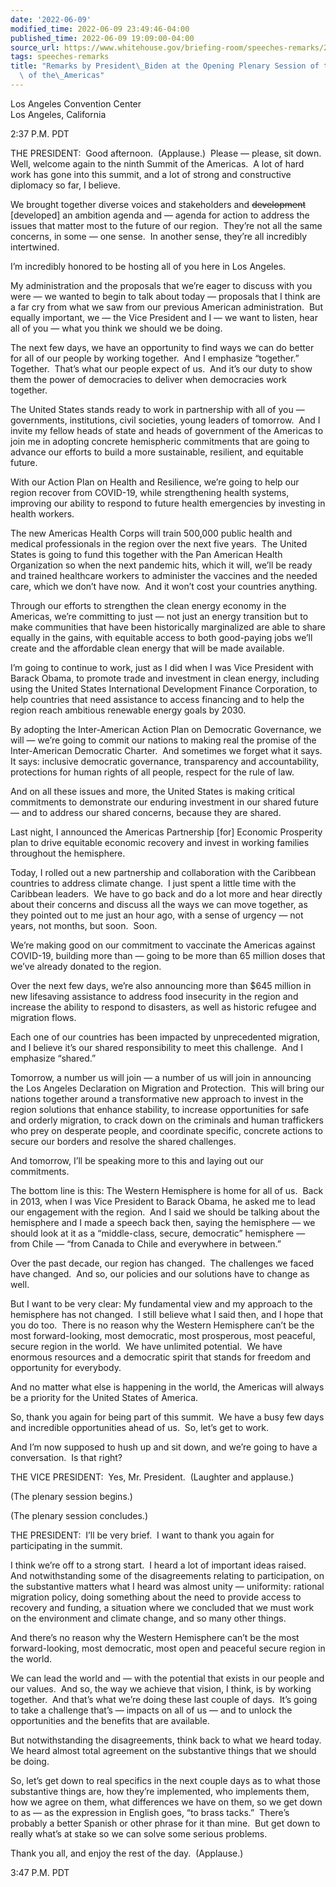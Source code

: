 ```yaml
---
date: '2022-06-09'
modified_time: 2022-06-09 23:49:46-04:00
published_time: 2022-06-09 19:09:00-04:00
source_url: https://www.whitehouse.gov/briefing-room/speeches-remarks/2022/06/09/remarks-by-president-biden-at-the-opening-plenary-session-of-the-ninth-summit-of-the-americas/
tags: speeches-remarks
title: "Remarks by President\_Biden at the Opening Plenary Session of the Ninth Summit\
  \ of the\_Americas"
---
```

 
Los Angeles Convention Center  
Los Angeles, California

2:37 P.M. PDT

THE PRESIDENT:  Good afternoon.  (Applause.)  Please — please, sit
down.  Well, welcome again to the ninth Summit of the Americas.  A lot
of hard work has gone into this summit, and a lot of strong and
constructive diplomacy so far, I believe. 

We brought together diverse voices and stakeholders and
<s>development</s> \[developed\] an ambition agenda and — agenda for
action to address the issues that matter most to the future of our
region.  They’re not all the same concerns, in some — one sense.  In
another sense, they’re all incredibly intertwined.

I’m incredibly honored to be hosting all of you here in Los Angeles.

My administration and the proposals that we’re eager to discuss with you
were — we wanted to begin to talk about today — proposals that I think
are a far cry from what we saw from our previous American
administration.  But equally important, we — the Vice President and I —
we want to listen, hear all of you — what you think we should we be
doing.

The next few days, we have an opportunity to find ways we can do better
for all of our people by working together.  And I emphasize “together.” 
Together.  That’s what our people expect of us.  And it’s our duty to
show them the power of democracies to deliver when democracies work
together.

The United States stands ready to work in partnership with all of you —
governments, institutions, civil societies, young leaders of tomorrow. 
And I invite my fellow heads of state and heads of government of the
Americas to join me in adopting concrete hemispheric commitments that
are going to advance our efforts to build a more sustainable, resilient,
and equitable future. 

With our Action Plan on Health and Resilience, we’re going to help our
region recover from COVID-19, while strengthening health systems,
improving our ability to respond to future health emergencies by
investing in health workers. 

The new Americas Health Corps will train 500,000 public health and
medical professionals in the region over the next five years.  The
United States is going to fund this together with the Pan American
Health Organization so when the next pandemic hits, which it will, we’ll
be ready and trained healthcare workers to administer the vaccines and
the needed care, which we don’t have now.  And it won’t cost your
countries anything.

Through our efforts to strengthen the clean energy economy in the
Americas, we’re committing to just — not just an energy transition but
to make communities that have been historically marginalized are able to
share equally in the gains, with equitable access to both good-paying
jobs we’ll create and the affordable clean energy that will be made
available.

I’m going to continue to work, just as I did when I was Vice President
with Barack Obama, to promote trade and investment in clean energy,
including using the United States International Development Finance
Corporation, to help countries that need assistance to access financing
and to help the region reach ambitious renewable energy goals by 2030.

By adopting the Inter-American Action Plan on Democratic Governance, we
will — we’re going to commit our nations to making real the promise of
the Inter-American Democratic Charter.  And sometimes we forget what it
says.  It says: inclusive democratic governance, transparency and
accountability, protections for human rights of all people, respect for
the rule of law. 

And on all these issues and more, the United States is making critical
commitments to demonstrate our enduring investment in our shared future
— and to address our shared concerns, because they are shared.

Last night, I announced the Americas Partnership \[for\] Economic
Prosperity plan to drive equitable economic recovery and invest in
working families throughout the hemisphere. 

Today, I rolled out a new partnership and collaboration with the
Caribbean countries to address climate change.  I just spent a little
time with the Caribbean leaders.  We have to go back and do a lot more
and hear directly about their concerns and discuss all the ways we can
move together, as they pointed out to me just an hour ago, with a sense
of urgency — not years, not months, but soon.  Soon.

We’re making good on our commitment to vaccinate the Americas against
COVID-19, building more than — going to be more than 65 million doses
that we’ve already donated to the region.

Over the next few days, we’re also announcing more than $645 million in
new lifesaving assistance to address food insecurity in the region and
increase the ability to respond to disasters, as well as historic
refugee and migration flows.

Each one of our countries has been impacted by unprecedented migration,
and I believe it’s our shared responsibility to meet this challenge. 
And I emphasize “shared.”

Tomorrow, a number us will join — a number of us will join in announcing
the Los Angeles Declaration on Migration and Protection.  This will
bring our nations together around a transformative new approach to
invest in the region solutions that enhance stability, to increase
opportunities for safe and orderly migration, to crack down on the
criminals and human traffickers who prey on desperate people, and
coordinate specific, concrete actions to secure our borders and resolve
the shared challenges.

And tomorrow, I’ll be speaking more to this and laying out our
commitments. 

The bottom line is this: The Western Hemisphere is home for all of us. 
Back in 2013, when I was Vice President to Barack Obama, he asked me to
lead our engagement with the region.  And I said we should be talking
about the hemisphere and I made a speech back then, saying the
hemisphere — we should look at it as a “middle-class, secure,
democratic” hemisphere — from Chile — “from Canada to Chile and
everywhere in between.”

Over the past decade, our region has changed.  The challenges we faced
have changed.  And so, our policies and our solutions have to change as
well.

But I want to be very clear: My fundamental view and my approach to the
hemisphere has not changed.  I still believe what I said then, and I
hope that you do too.  There is no reason why the Western Hemisphere
can’t be the most forward-looking, most democratic, most prosperous,
most peaceful, secure region in the world.  We have unlimited
potential.  We have enormous resources and a democratic spirit that
stands for freedom and opportunity for everybody.

And no matter what else is happening in the world, the Americas will
always be a priority for the United States of America.

So, thank you again for being part of this summit.  We have a busy few
days and incredible opportunities ahead of us.  So, let’s get to work.

And I’m now supposed to hush up and sit down, and we’re going to have a
conversation.  Is that right?

THE VICE PRESIDENT:  Yes, Mr. President.  (Laughter and applause.) 

(The plenary session begins.)

(The plenary session concludes.)

THE PRESIDENT:  I’ll be very brief.  I want to thank you again for
participating in the summit.

I think we’re off to a strong start.  I heard a lot of important ideas
raised.  And notwithstanding some of the disagreements relating to
participation, on the substantive matters what I heard was almost unity
— uniformity: rational migration policy, doing something about the need
to provide access to recovery and funding, a situation where we
concluded that we must work on the environment and climate change, and
so many other things.

And there’s no reason why the Western Hemisphere can’t be the most
forward-looking, most democratic, most open and peaceful secure region
in the world.

We can lead the world and — with the potential that exists in our people
and our values.  And so, the way we achieve that vision, I think, is by
working together.  And that’s what we’re doing these last couple of
days.  It’s going to take a challenge that’s — impacts on all of us —
and to unlock the opportunities and the benefits that are available. 

But notwithstanding the disagreements, think back to what we heard
today.  We heard almost total agreement on the substantive things that
we should be doing. 

So, let’s get down to real specifics in the next couple days as to what
those substantive things are, how they’re implemented, who implements
them, how we agree on them, what differences we have on them, so we get
down to as — as the expression in English goes, “to brass tacks.” 
There’s probably a better Spanish or other phrase for it than mine.  But
get down to really what’s at stake so we can solve some serious
problems.

Thank you all, and enjoy the rest of the day.  (Applause.)

3:47 P.M. PDT
